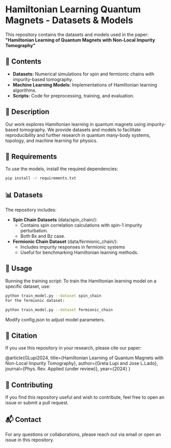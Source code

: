# Hamiltonian Learning Quantum Magnets - Datasets & Models

This repository contains the datasets and models used in the paper:  
**"Hamiltonian Learning of Quantum Magnets with Non-Local Impurity Tomography"**  

## 📂 Contents
- **Datasets:** Numerical simulations for spin and fermionic chains with impurity-based tomography.
- **Machine Learning Models:** Implementations of Hamiltonian learning algorithms.
- **Scripts:** Code for preprocessing, training, and evaluation.

## 📜 Description
Our work explores Hamiltonian learning in quantum magnets using impurity-based tomography. We provide datasets and models to facilitate reproducibility and further research in quantum many-body systems, topology, and machine learning for physics.

## 🔧 Requirements
To use the models, install the required dependencies:
```bash
pip install -r requirements.txt
```

## 📊 Datasets
The repository includes:

- **Spin Chain Datasets** (data/spin_chain/):
  - Contains spin correlation calculations with spin-1 impurity perturbation.
  - Both Bx and Bz case.
- **Fermionic Chain Dataset** (data/fermionic_chain/):
  - Includes impurity responses in fermionic systems
  - Useful for benchmarking Hamiltonian learning methods.

## 🚀 Usage
Running the training script:
To train the Hamiltonian learning model on a specific dataset, use:

```bash
python train_model.py --dataset spin_chain
For the fermionic dataset:
```

```bash
python train_model.py --dataset fermionic_chain
```
Modify config.json to adjust model parameters.

## 📄 Citation
If you use this repository in your research, please cite our paper:

@article{GLupi2024,
  title={Hamiltonian Learning of Quantum Magnets with Non-Local Impurity Tomography},
  author={Greta Lupi and Jose L.Lado},
  journal={Phys. Rev. Applied (under review)},
  year={2024}
}

## 🤝 Contributing
If you find this repository useful and wish to contribute, feel free to open an issue or submit a pull request.

## 📬 Contact
For any questions or collaborations, please reach out via email or open an issue in this repository.
